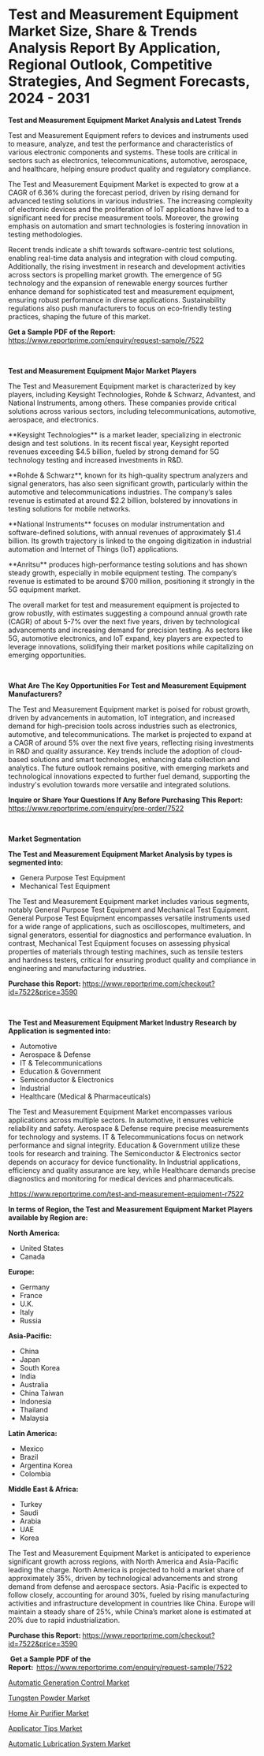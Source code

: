 <p><h1>Test and Measurement Equipment Market Size, Share & Trends Analysis Report By Application, Regional Outlook, Competitive Strategies, And Segment Forecasts, 2024 - 2031</h1></p><p><strong>Test and Measurement Equipment Market Analysis and Latest Trends</strong></p>
<p><p>Test and Measurement Equipment refers to devices and instruments used to measure, analyze, and test the performance and characteristics of various electronic components and systems. These tools are critical in sectors such as electronics, telecommunications, automotive, aerospace, and healthcare, helping ensure product quality and regulatory compliance.</p><p>The Test and Measurement Equipment Market is expected to grow at a CAGR of 6.36% during the forecast period, driven by rising demand for advanced testing solutions in various industries. The increasing complexity of electronic devices and the proliferation of IoT applications have led to a significant need for precise measurement tools. Moreover, the growing emphasis on automation and smart technologies is fostering innovation in testing methodologies.</p><p>Recent trends indicate a shift towards software-centric test solutions, enabling real-time data analysis and integration with cloud computing. Additionally, the rising investment in research and development activities across sectors is propelling market growth. The emergence of 5G technology and the expansion of renewable energy sources further enhance demand for sophisticated test and measurement equipment, ensuring robust performance in diverse applications. Sustainability regulations also push manufacturers to focus on eco-friendly testing practices, shaping the future of this market.</p></p>
<p><strong>Get a Sample PDF of the Report:&nbsp;</strong> <a href="https://www.reportprime.com/enquiry/request-sample/7522?utm_campaign=1170&utm_medium=2&utm_source=Github&utm_content=ia&utm_term=15112024&utm_id=test-and-measurement-equipment">https://www.reportprime.com/enquiry/request-sample/7522</a></p>
<p>&nbsp;</p>
<p><strong>Test and Measurement Equipment Major Market Players</strong></p>
<p><p>The Test and Measurement Equipment market is characterized by key players, including Keysight Technologies, Rohde & Schwarz, Advantest, and National Instruments, among others. These companies provide critical solutions across various sectors, including telecommunications, automotive, aerospace, and electronics.</p><p>**Keysight Technologies** is a market leader, specializing in electronic design and test solutions. In its recent fiscal year, Keysight reported revenues exceeding $4.5 billion, fueled by strong demand for 5G technology testing and increased investments in R&D.</p><p>**Rohde & Schwarz**, known for its high-quality spectrum analyzers and signal generators, has also seen significant growth, particularly within the automotive and telecommunications industries. The company’s sales revenue is estimated at around $2.2 billion, bolstered by innovations in testing solutions for mobile networks.</p><p>**National Instruments** focuses on modular instrumentation and software-defined solutions, with annual revenues of approximately $1.4 billion. Its growth trajectory is linked to the ongoing digitization in industrial automation and Internet of Things (IoT) applications.</p><p>**Anritsu** produces high-performance testing solutions and has shown steady growth, especially in mobile equipment testing. The company’s revenue is estimated to be around $700 million, positioning it strongly in the 5G equipment market.</p><p>The overall market for test and measurement equipment is projected to grow robustly, with estimates suggesting a compound annual growth rate (CAGR) of about 5-7% over the next five years, driven by technological advancements and increasing demand for precision testing. As sectors like 5G, automotive electronics, and IoT expand, key players are expected to leverage innovations, solidifying their market positions while capitalizing on emerging opportunities.</p></p>
<p>&nbsp;</p>
<p><strong>What Are The Key Opportunities For Test and Measurement Equipment Manufacturers?</strong></p>
<p><p>The Test and Measurement Equipment market is poised for robust growth, driven by advancements in automation, IoT integration, and increased demand for high-precision tools across industries such as electronics, automotive, and telecommunications. The market is projected to expand at a CAGR of around 5% over the next five years, reflecting rising investments in R&D and quality assurance. Key trends include the adoption of cloud-based solutions and smart technologies, enhancing data collection and analytics. The future outlook remains positive, with emerging markets and technological innovations expected to further fuel demand, supporting the industry's evolution towards more versatile and integrated solutions.</p></p>
<p><strong>Inquire or Share Your Questions If Any Before Purchasing This Report:</strong> <a href="https://www.reportprime.com/enquiry/pre-order/7522?utm_campaign=1170&utm_medium=2&utm_source=Github&utm_content=ia&utm_term=15112024&utm_id=test-and-measurement-equipment">https://www.reportprime.com/enquiry/pre-order/7522</a></p>
<p>&nbsp;</p>
<p><strong>Market Segmentation</strong></p>
<p><strong>The Test and Measurement Equipment Market Analysis by types is segmented into:</strong></p>
<p><ul><li>Genera Purpose Test Equipment</li><li>Mechanical Test Equipment</li></ul></p>
<p><p>The Test and Measurement Equipment market includes various segments, notably General Purpose Test Equipment and Mechanical Test Equipment. General Purpose Test Equipment encompasses versatile instruments used for a wide range of applications, such as oscilloscopes, multimeters, and signal generators, essential for diagnostics and performance evaluation. In contrast, Mechanical Test Equipment focuses on assessing physical properties of materials through testing machines, such as tensile testers and hardness testers, critical for ensuring product quality and compliance in engineering and manufacturing industries.</p></p>
<p><strong>Purchase this Report:&nbsp;</strong><a href="https://www.reportprime.com/checkout?id=7522&price=3590&utm_campaign=1170&utm_medium=2&utm_source=Github&utm_content=ia&utm_term=15112024&utm_id=test-and-measurement-equipment">https://www.reportprime.com/checkout?id=7522&price=3590</a></p>
<p>&nbsp;</p>
<p><strong>The Test and Measurement Equipment Market Industry Research by Application is segmented into:</strong></p>
<p><ul><li>Automotive</li><li>Aerospace & Defense</li><li>IT & Telecommunications</li><li>Education & Government</li><li>Semiconductor & Electronics</li><li>Industrial</li><li>Healthcare (Medical & Pharmaceuticals)</li></ul></p>
<p><p>The Test and Measurement Equipment Market encompasses various applications across multiple sectors. In automotive, it ensures vehicle reliability and safety. Aerospace & Defense require precise measurements for technology and systems. IT & Telecommunications focus on network performance and signal integrity. Education & Government utilize these tools for research and training. The Semiconductor & Electronics sector depends on accuracy for device functionality. In Industrial applications, efficiency and quality assurance are key, while Healthcare demands precise diagnostics and monitoring for medical devices and pharmaceuticals.</p></p>
<p><a href="https://www.reportprime.com/test-and-measurement-equipment-r7522?utm_campaign=1170&utm_medium=2&utm_source=Github&utm_content=ia&utm_term=15112024&utm_id=test-and-measurement-equipment">&nbsp;https://www.reportprime.com/test-and-measurement-equipment-r7522</a></p>
<p><strong>In terms of Region, the Test and Measurement Equipment Market Players available by Region are:</strong></p>
<p>
    <p> <strong> North America: </strong>
        <ul>
            <li>United States</li>
            <li>Canada</li>
        </ul>
        </p> 
    <p> <strong> Europe: </strong>
        <ul>
            <li>Germany</li>
            <li>France</li>
            <li>U.K.</li>
            <li>Italy</li>
            <li>Russia</li>
        </ul>
        </p> 
    <p> <strong> Asia-Pacific: </strong>
        <ul>
            <li>China</li>
            <li>Japan</li>
            <li>South Korea</li>
            <li>India</li>
            <li>Australia</li>
            <li>China Taiwan</li>
            <li>Indonesia</li>
            <li>Thailand</li>
            <li>Malaysia</li>
        </ul>
        </p> 
    <p> <strong> Latin America: </strong>
        <ul>
            <li>Mexico</li>
            <li>Brazil</li>
            <li>Argentina Korea</li>
            <li>Colombia</li>
        </ul>
        </p> 
    <p> <strong> Middle East & Africa: </strong>
        <ul>
            <li>Turkey</li>
            <li>Saudi</li>
            <li>Arabia</li>
            <li>UAE</li>
            <li>Korea</li>
        </ul>
    </p>
    </p>
<p><p>The Test and Measurement Equipment Market is anticipated to experience significant growth across regions, with North America and Asia-Pacific leading the charge. North America is projected to hold a market share of approximately 35%, driven by technological advancements and strong demand from defense and aerospace sectors. Asia-Pacific is expected to follow closely, accounting for around 30%, fueled by rising manufacturing activities and infrastructure development in countries like China. Europe will maintain a steady share of 25%, while China’s market alone is estimated at 20% due to rapid industrialization.</p></p>
<p><strong>Purchase this Report: </strong><a href="https://www.reportprime.com/checkout?id=7522&price=3590&utm_campaign=1170&utm_medium=2&utm_source=Github&utm_content=ia&utm_term=15112024&utm_id=test-and-measurement-equipment">https://www.reportprime.com/checkout?id=7522&price=3590</a></p>
<p>&nbsp;<strong>Get a Sample PDF of the Report:&nbsp;&nbsp;</strong><a href="https://www.reportprime.com/enquiry/request-sample/7522?utm_campaign=1170&utm_medium=2&utm_source=Github&utm_content=ia&utm_term=15112024&utm_id=test-and-measurement-equipment">https://www.reportprime.com/enquiry/request-sample/7522</a></p>
<p><strong></strong></p>
<p><p><a href="https://issuu.com/reportprime-2/docs/automatic-generation-control-market_06f25877a79bc4?utm_campaign=1170&utm_medium=2&utm_source=Github&utm_content=ia&utm_term=15112024&utm_id=test-and-measurement-equipment">Automatic Generation Control Market</a></p><p><a href="https://www.linkedin.com/pulse/tungsten-powder-revenue-growth-report-2024-2031-validus-research-fzkpc?utm_campaign=1170&utm_medium=2&utm_source=Github&utm_content=ia&utm_term=15112024&utm_id=test-and-measurement-equipment">Tungsten Powder Market</a></p><p><a href="https://github.com/sofayahoo2023/Market-Research-Report-List-6/blob/main/home-air-purifier-market.md?utm_campaign=1170&utm_medium=2&utm_source=Github&utm_content=ia&utm_term=15112024&utm_id=test-and-measurement-equipment">Home Air Purifier Market</a></p><p><a href="https://www.linkedin.com/pulse/applicator-tips-industry-sector-market-dynamics-future-kzbvc?utm_campaign=1170&utm_medium=2&utm_source=Github&utm_content=ia&utm_term=15112024&utm_id=test-and-measurement-equipment">Applicator Tips Market</a></p><p><a href="https://issuu.com/reportprime-2/docs/automatic-lubrication-system-market_80270a20b998e3?utm_campaign=1170&utm_medium=2&utm_source=Github&utm_content=ia&utm_term=15112024&utm_id=test-and-measurement-equipment">Automatic Lubrication System Market</a></p></p>